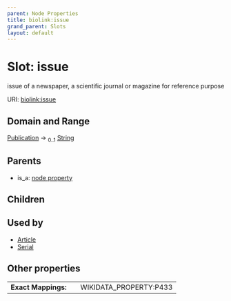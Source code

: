 ```yaml
---
parent: Node Properties
title: biolink:issue
grand_parent: Slots
layout: default
---
```


# Slot: issue


issue of a newspaper, a scientific journal or magazine for reference purpose

URI: [biolink:issue](https://w3id.org/biolink/vocab/issue)

## Domain and Range

[Publication](Publication.md) ->  <sub>0..1</sub> [String](types/String.md)

## Parents

 *  is_a: [node property](node_property.md)

## Children


## Used by

 * [Article](Article.md)
 * [Serial](Serial.md)

## Other properties

|  |  |  |
| --- | --- | --- |
| **Exact Mappings:** | | WIKIDATA_PROPERTY:P433 |

